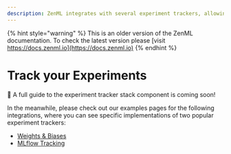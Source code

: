```yaml
---
description: ZenML integrates with several experiment trackers, allowing you to track model performance over time.
---
```


{% hint style="warning" %}
This is an older version of the ZenML documentation. To check the latest version please [visit https://docs.zenml.io](https://docs.zenml.io)
{% endhint %}

# Track your Experiments

🚧 A full guide to the experiment tracker stack component is coming soon!

In the meanwhile, please check out our examples pages for the following
integrations, where you can see specific implementations of two popular
experiment trackers:

- [Weights & Biases](https://github.com/zenml-io/zenml/tree/main/examples/wandb_tracking)
- [MLflow Tracking](https://github.com/zenml-io/zenml/tree/main/examples/mlflow_tracking)
